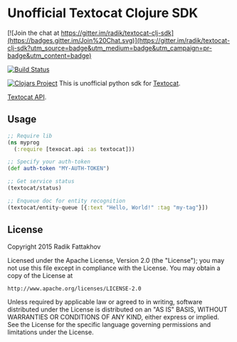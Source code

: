 # Unofficial Textocat Clojure SDK

[![Join the chat at https://gitter.im/radik/textocat-clj-sdk](https://badges.gitter.im/Join%20Chat.svg)](https://gitter.im/radik/textocat-clj-sdk?utm_source=badge&utm_medium=badge&utm_campaign=pr-badge&utm_content=badge)

[![Build Status](https://travis-ci.org/radik/textocat-clj-sdk.svg?branch=master)](https://travis-ci.org/radik/textocat-clj-sdk)

[![Clojars Project](http://clojars.org/textocat-clj-sdk/latest-version.svg)](https://clojars.org/textocat-clj-sdk)
This is unofficial python sdk for [Textocat](http://textocat.com).

[Textocat API](http://docs.textocat.com).
## Usage

```clojure
;; Require lib
(ns myprog
  (:require [texocat.api :as textocat])) 

;; Specify your auth-token
(def auth-token "MY-AUTH-TOKEN")

;; Get service status
(textocat/status)

;; Enqueue doc for entity recognition
(textocat/entity-queue [{:text "Hello, World!" :tag "my-tag"}])
```

## License

Copyright 2015 Radik Fattakhov

Licensed under the Apache License, Version 2.0 (the "License");
you may not use this file except in compliance with the License.
You may obtain a copy of the License at

    http://www.apache.org/licenses/LICENSE-2.0

Unless required by applicable law or agreed to in writing, software
distributed under the License is distributed on an "AS IS" BASIS,
WITHOUT WARRANTIES OR CONDITIONS OF ANY KIND, either express or implied.
See the License for the specific language governing permissions and
limitations under the License.
